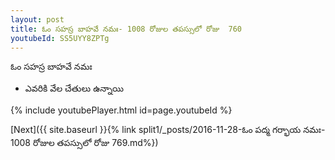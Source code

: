 ```yaml
---
layout: post
title: ఓం సహస్ర బాహవే నమః- 1008 రోజుల తపస్సులో రోజు  760
youtubeId: SS5UYY8ZPTg
---
```

 
 
 ఓం సహస్ర బాహవే నమః  
 
 -  ఎవరికి వేల చేతులు ఉన్నాయి 
 
  
 
  
 
 
 
 
 
 


{% include youtubePlayer.html id=page.youtubeId %}
 
[Next]({{ site.baseurl }}{% link  split1/_posts/2016-11-28-ఓం పద్మ గర్భాయ నమః- 1008 రోజుల తపస్సులో రోజు  769.md%})
 
